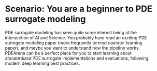 # Scenario: You are a beginner to PDE surrogate modeling

PDE surrogate modeling has seen quite some interest being at the intersection of AI and Science.
You probably have read an exciting PDE surrogate modeling paper (more frequently termed operator learning paper), and maybe you want to understand how the pipeline works. PDEArena can be a perfect place for you to start learning about _standardized_ PDE surrogate implementations and evaluations, following modern deep learning best practices.
